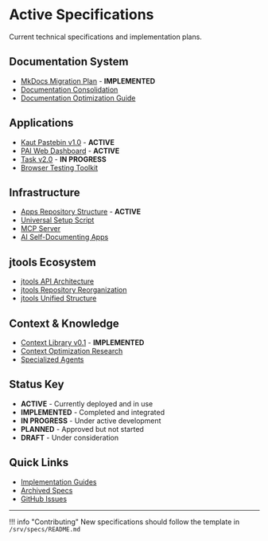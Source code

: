 # Active Specifications

Current technical specifications and implementation plans.

## Documentation System

- [MkDocs Migration Plan](mkdocs-migration-plan.md) - **IMPLEMENTED**
- [Documentation Consolidation](documentation-consolidation.md)
- [Documentation Optimization Guide](documentation-optimization.md)

## Applications

- [Kaut Pastebin v1.0](kaut-pastebin.md) - **ACTIVE**
- [PAI Web Dashboard](pai-web-dashboard.md) - **ACTIVE**
- [Task v2.0](task-v2.md) - **IN PROGRESS**
- [Browser Testing Toolkit](browser-testing-toolkit.md)

## Infrastructure

- [Apps Repository Structure](kaut-apps-repository.md) - **ACTIVE**
- [Universal Setup Script](universal-setup.md)
- [MCP Server](kaut-mcp-server.md)
- [AI Self-Documenting Apps](ai-self-documenting.md)

## jtools Ecosystem

- [jtools API Architecture](jtools-api-architecture.md)
- [jtools Repository Reorganization](jtools-reorganization.md)
- [jtools Unified Structure](jtools-unified-structure.md)

## Context & Knowledge

- [Context Library v0.1](context-library.md) - **IMPLEMENTED**
- [Context Optimization Research](context-optimization.md)
- [Specialized Agents](specialized-agents.md)

## Status Key

- **ACTIVE** - Currently deployed and in use
- **IMPLEMENTED** - Completed and integrated
- **IN PROGRESS** - Under active development
- **PLANNED** - Approved but not started
- **DRAFT** - Under consideration

## Quick Links

- [Implementation Guides](implementation.md)
- [Archived Specs](archives.md)
- [GitHub Issues](https://github.com/jkautto/apps/issues)

---

!!! info "Contributing"
    New specifications should follow the template in `/srv/specs/README.md`